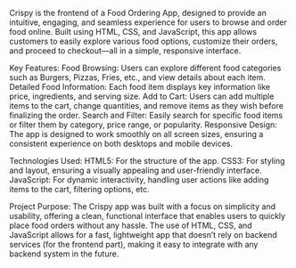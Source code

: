 Crispy is the frontend of a Food Ordering App, designed to provide an intuitive, engaging, and seamless experience for users to browse and order food online.
Built using HTML, CSS, and JavaScript, this app allows customers to easily explore various food options, customize their orders, and proceed to checkout—all in a simple, responsive interface.

Key Features:
Food Browsing: Users can explore different food categories such as Burgers, Pizzas, Fries, etc., and view details about each item.
Detailed Food Information: Each food item displays key information like price, ingredients, and serving size.
Add to Cart: Users can add multiple items to the cart, change quantities, and remove items as they wish before finalizing the order.
Search and Filter: Easily search for specific food items or filter them by category, price range, or popularity.
Responsive Design: The app is designed to work smoothly on all screen sizes, ensuring a consistent experience on both desktops and mobile devices.

Technologies Used:
HTML5: For the structure of the app.
CSS3: For styling and layout, ensuring a visually appealing and user-friendly interface.
JavaScript: For dynamic interactivity, handling user actions like adding items to the cart, filtering options, etc.

Project Purpose:
The Crispy app was built with a focus on simplicity and usability, offering a clean, functional interface that enables users to quickly place food orders without any hassle. 
The use of HTML, CSS, and JavaScript allows for a fast, lightweight app that doesn’t rely on backend services (for the frontend part), making it easy to integrate with any backend system in the future.




